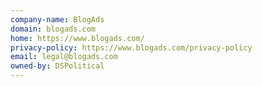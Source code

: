 ```yaml
---
company-name: BlogAds
domain: blogads.com
home: https://www.blogads.com/
privacy-policy: https://www.blogads.com/privacy-policy
email: legal@blogads.com
owned-by: DSPolitical
---
```




